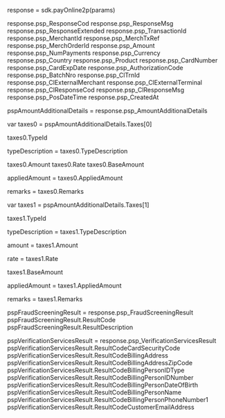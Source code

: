 response = sdk.payOnline2p(params)

response.psp_ResponseCod
response.psp_ResponseMsg
response.psp_ResponseExtended
response.psp_TransactionId
response.psp_MerchantId
response.psp_MerchTxRef
response.psp_MerchOrderId
response.psp_Amount
response.psp_NumPayments
response.psp_Currency
response.psp_Country
response.psp_Product
response.psp_CardNumber
response.psp_CardExpDate
response.psp_AuthorizationCode
response.psp_BatchNro
response.psp_ClTrnId
response.psp_ClExternalMerchant
response.psp_ClExternalTerminal
response.psp_ClResponseCod
response.psp_ClResponseMsg
response.psp_PosDateTime
response.psp_CreatedAt

pspAmountAdditionalDetails = response.psp_AmountAdditionalDetails

var taxes0 = pspAmountAdditionalDetails.Taxes[0]

taxes0.TypeId

typeDescription = taxes0.TypeDescription

taxes0.Amount
taxes0.Rate
taxes0.BaseAmount

appliedAmount = taxes0.AppliedAmount


remarks = taxes0.Remarks


var taxes1 = pspAmountAdditionalDetails.Taxes[1]

taxes1.TypeId

typeDescription = taxes1.TypeDescription


amount = taxes1.Amount


rate = taxes1.Rate

taxes1.BaseAmount

appliedAmount = taxes1.AppliedAmount


remarks = taxes1.Remarks





pspFraudScreeningResult = response.psp_FraudScreeningResult
pspFraudScreeningResult.ResultCode
pspFraudScreeningResult.ResultDescription


pspVerificationServicesResult = response.psp_VerificationServicesResult
pspVerificationServicesResult.ResultCodeCardSecurityCode
pspVerificationServicesResult.ResultCodeBillingAddress
pspVerificationServicesResult.ResultCodeBillingAddressZipCode
pspVerificationServicesResult.ResultCodeBillingPersonIDType
pspVerificationServicesResult.ResultCodeBillingPersonIDNumber
pspVerificationServicesResult.ResultCodeBillingPersonDateOfBirth
pspVerificationServicesResult.ResultCodeBillingPersonName
pspVerificationServicesResult.ResultCodeBillingPersonPhoneNumber1
pspVerificationServicesResult.ResultCodeCustomerEmailAddress

